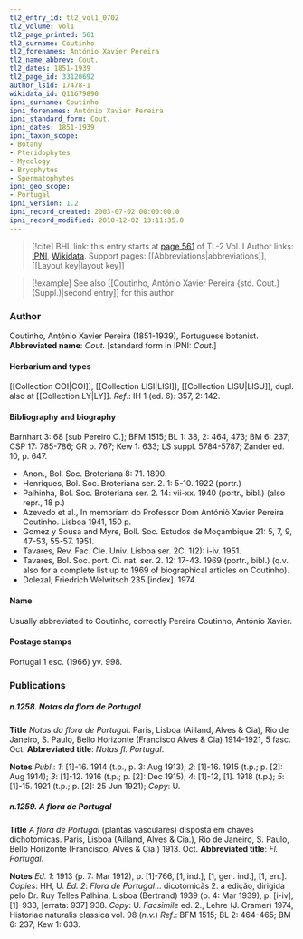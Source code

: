 ```yaml
---
tl2_entry_id: tl2_vol1_0702
tl2_volume: vol1
tl2_page_printed: 561
tl2_surname: Coutinho
tl2_forenames: António Xavier Pereira
tl2_name_abbrev: Cout.
tl2_dates: 1851-1939
tl2_page_id: 33120692
author_lsid: 17478-1
wikidata_id: Q11679890
ipni_surname: Coutinho
ipni_forenames: António Xavier Pereira
ipni_standard_form: Cout.
ipni_dates: 1851-1939
ipni_taxon_scope: 
- Botany
- Pteridophytes
- Mycology
- Bryophytes
- Spermatophytes
ipni_geo_scope: 
- Portugal
ipni_version: 1.2
ipni_record_created: 2003-07-02 00:00:00.0
ipni_record_modified: 2010-12-02 13:11:35.0
---
```


> [!cite] BHL link: this entry starts at [page 561](https://www.biodiversitylibrary.org/page/33120692) of TL-2 Vol. I
> Author links: [IPNI](https://www.ipni.org/a/17478-1), [Wikidata](https://www.wikidata.org/wiki/Q11679890). Support pages: [[Abbreviations|abbreviations]], [[Layout key|layout key]]

> [!example] See also [[Coutinho, António Xavier Pereira {std. Cout.} (Suppl.)|second entry]] for this author

### Author

Coutinho, António Xavier Pereira (1851-1939), Portuguese botanist. 
**Abbreviated name**: *Cout.* \[standard form in IPNI: *Cout.*\]

#### Herbarium and types

[[Collection COI|COI]], [[Collection LISI|LISI]], [[Collection LISU|LISU]], dupl. also at [[Collection LY|LY]].
*Ref*.: IH 1 (ed. 6): 357, 2: 142.

#### Bibliography and biography

Barnhart 3: 68 \[sub Pereiro C.\]; BFM 1515; BL 1: 38, 2: 464, 473; BM 6: 237; CSP 17: 785-786; GR p. 767; Kew 1: 633; LS suppl. 5784-5787; Zander ed. 10, p. 647.
- Anon., Bol. Soc. Broteriana 8: 71. 1890.
- Henriques, Bol. Soc. Broteriana ser. 2. 1: 5-10. 1922 (portr.)
- Palhinha, Bol. Soc. Broteriana ser. 2. 14: vii-xx. 1940 (portr., bibl.) (also repr., 18 p.)
- Azevedo et al., In memoriam do Professor Dom Antóniò Xavier Pereira Coutinho. Lisboa 1941, 150 p.
- Gomez y Sousa and Myre, Boll. Soc. Estudos de Moçambique 21: 5, 7, 9, 47-53, 55-57. 1951.
- Tavares, Rev. Fac. Cie. Univ. Lisboa ser. 2C. 1(2): i-iv. 1951.
- Tavares, Bol. Soc. port. Ci. nat. ser. 2. 12: 17-43. 1969 (portr., bibl.) (q.v. also for a complete list up to 1969 of biographical articles on Coutinho).
- Dolezal, Friedrich Welwitsch 235 \[index\]. 1974.

#### Name

Usually abbreviated to Coutinho, correctly Pereira Coutinho, António Xavier.

#### Postage stamps

Portugal 1 esc. (1966) yv. 998.

### Publications

##### n.1258. Notas da flora de Portugal

**Title**
*Notas da flora de Portugal*. Paris, Lisboa (Ailland, Alves & Cia), Rio de Janeiro, S. Paulo, Bello Horizonte (Francisco Alves & Cia) 1914-1921, 5 fasc. Oct.
**Abbreviated title**: *Notas fl. Portugal*.

**Notes**
*Publ*.: *1*: \[1\]-16. 1914 (t.p., p. 3: Aug 1913); *2*: \[1\]-16. 1915 (t.p.; p. \[2\]: Aug 1914); *3*: \[1\]-12. 1916 (t.p.; p. \[2\]: Dec 1915); *4*: \[1\]-12, \[1\]. 1918 (t.p.); *5*: \[1\]-15. 1921 (t.p.; p. \[2\]: 25 Jun 1921); *Copy*: U.

##### n.1259. A flora de Portugal

**Title**
*A flora de Portugal* (plantas vasculares) disposta em chaves dichotomicas. Paris, Lisboa (Ailland, Alves & Cia.), Rio de Janeiro, S. Paulo, Bello Horizonte (Francisco, Alves & Cia.) 1913. Oct.
**Abbreviated title**: *Fl. Portugal*.

**Notes**
*Ed. 1*: 1913 (p. 7: Mar 1912), p. \[1\]-766, \[1, ind.\], \[1, gen. ind.\], \[1, err.\]. *Copies*: HH, U.
*Ed. 2*: *Flora de Portugal*... dicotómicãs 2. a edição, dirigida pelo Dr. Ruy Telles Palhina, Lisboa (Bertrand) 1939 (p. 4: Mar 1939), p. \[i-iv\], \[1\]-933, \[errata: 937\] 938. *Copy*: U.
*Facsimile* ed. 2., Lehre (J. Cramer) 1974, Historiae naturalis classica vol. 98 (*n.v.*)
*Ref*.: BFM 1515; BL 2: 464-465; BM 6: 237; Kew 1: 633.

